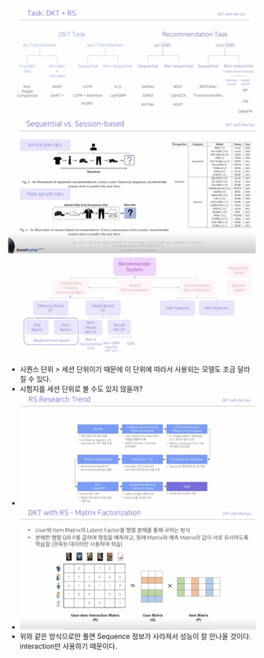 ![](images/2023-05-07-15-15-18.png)
![](images/2023-05-07-15-13-59.png)
![](images/2023-05-07-15-15-37.png)
* 시퀀스 단위 > 세션 단위이기 때문에 이 단위에 따라서 사용되는 모델도 조금 달라질 수 있다.
* 시험지를 세션 단위로 볼 수도 있지 않을까?
* ![](images/2023-05-07-15-16-58.png)
* ![](images/2023-05-07-15-18-07.png)
* 위와 같은 방식으로만 풀면 Sequence 정보가 사라져서 성능이 잘 안나올 것이다. interaction만 사용하기 때문이다.